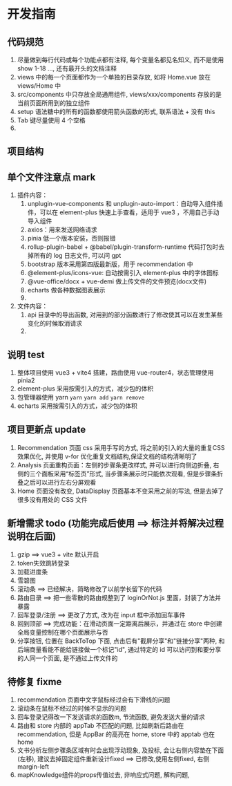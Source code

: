 # 开发指南

## 代码规范
1. 尽量做到每行代码或每个功能点都有注释, 每个变量名都见名知义, 而不是使用 show 1-18 ..., 还有最开头的文档注释
2. views 中的每一个页面都作为一个单独的目录存放, 如将 Home.vue 放在 views/Home 中
3. src/components 中只存放全局通用组件, views/xxx/components 存放的是当前页面所用到的独立组件
4. setup 语法糖中的所有的函数都使用箭头函数的形式, 联系语法 + 没有 this
5. Tab 键尽量使用 4 个空格
6. 

## 项目结构


## 单个文件注意点 mark
1. 插件内容：
   1. unplugin-vue-components 和 unplugin-auto-import：自动导入组件插件，可以在 element-plus 快速上手查看，适用于 vue3 ，不用自己手动导入组件
   2. axios：用来发送网络请求
   3. pinia 低一个版本安装，否则报错
   4. rollup-plugin-babel + @babel/plugin-transform-runtime 代码打包时去掉所有的 log 日志文件, 可以问 gpt
   5. bootstrap 版本采用第四版最新版，用于 recommendation 中
   6. @element-plus/icons-vue: 自动按需引入 element-plus 中的字体图标
   7. @vue-office/docx + vue-demi 做上传文件的文件预览(docx文件)
   8. echarts 做各种数据图表展示
   9. 
2. 文件内容：
   1. api 目录中的导出函数, 对用到的部分函数进行了修改使其可以在发生某些变化的时候取消请求
   2. 
   

## 说明 test
1. 整体项目使用 vue3 + vite4 搭建，路由使用 vue-router4，状态管理使用 pinia2
2. element-plus 采用按需引入的方式，减少包的体积
3. 包管理器使用 yarn `yarn` `yarn add` `yarn remove`
4. echarts 采用按需引入的方式，减少包的体积

## 项目更新点 update
1. Recommendation 页面 css 采用手写的方式, 将之前的引入的大量的重复CSS效果优化, 并使用 v-for 优化重复文档结构,保证文档的结构清晰明了
2. Analysis 页面重构页面：左侧的步骤条更改样式, 并可以进行向侧边折叠, 右侧的三个面板采用“标签页”形式, 当步骤条展示时只能依次观看, 但是步骤条折叠之后可以进行左右分屏观看
3. Home 页面没有改变, DataDisplay 页面基本不变采用之前的写法, 但是去掉了很多没有用处的 CSS 文件

## 新增需求 todo (功能完成后使用 ==> 标注并将解决过程说明在后面)
1. gzip ==> vue3 + vite 默认开启
2. token失效跳转登录
3. 加载进度条
4. 雪碧图
5. 滚动条 ==> 已经解决，简略修改了以前学长留下的代码
6. 路由目录 ==> 把一些零散的路由规整到了 loginOrNot.js 里面，封装了方法并暴露
7. 回车登录/注册 ==> 更改了方式, 改为在 input 框中添加回车事件
8. 回到顶部  ==> 完成功能：在滑动页面一定距离后展示，并通过在 store 中创建全局变量控制在哪个页面展示与否
9. 分享按钮, 位置在 BackToTop 下面, 点击后有"截屏分享"和"链接分享"两种, 和后端商量看能不能给链接做一个标记"id", 通过特定的 id 可以访问到和要分享的人同一个页面, 是不通过上传文件的


## 待修复 fixme
1. recommendation 页面中文字鼠标经过会有下滑线的问题
2. 滚动条在鼠标不经过的时候不显示的问题
3. 回车登录记得改一下发送请求的函数m, 节流函数, 避免发送大量的请求
4. 路由和 store 内部的 appTab 不匹配的问题, 比如刷新后路由在 recommendation, 但是 AppBar 的高亮在 home, store 中的 apptab 也在 home
5. 文书分析左侧步骤条区域有时会出现浮动现象, 及投标, 会让右侧内容垫在下面(左移), 建议去掉固定组件重新设计fixed ==> 已修改,使用左侧fixed, 右侧margin-left
6. mapKnowledge组件的props传值过去, 非响应式问题, 解构问题, 
